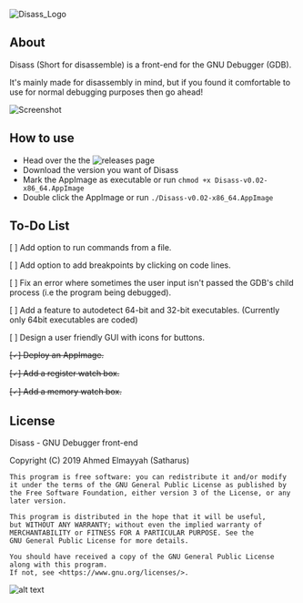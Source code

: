 ![Disass_Logo](https://github.com/Satharus/Disass/blob/master/Icons/Banner.png)


## About 
Disass (Short for disassemble) is a front-end for the GNU Debugger (GDB).

It's mainly made for disassembly in mind, but if you found it comfortable to use for normal debugging purposes then go ahead!

![Screenshot](https://github.com/Satharus/Disass/blob/master/Screenshots/v0.02.png)


## How to use
- Head over the the ![releases](https://github.com/Satharus/Disass/releases) page
- Download the version you want of Disass
- Mark the AppImage as executable or run ```chmod +x Disass-v0.02-x86_64.AppImage```
- Double click the AppImage or run ```./Disass-v0.02-x86_64.AppImage```



## To-Do List

[ ] Add option to run commands from a file.

[ ] Add option to add breakpoints by clicking on code lines.

[ ] Fix an error where sometimes the user input isn't passed the GDB's child process (i.e the program being debugged).

[ ] Add a feature to autodetect 64-bit and 32-bit executables. (Currently only 64bit executables are coded)

[ ] Design a user friendly GUI with icons for buttons.

~~[🗸] Deploy an AppImage.~~

~~[🗸] Add a register watch box.~~

~~[🗸] Add a memory watch box.~~

## License
 Disass - GNU Debugger front-end
 
   Copyright (C) 2019  Ahmed Elmayyah (Satharus)

    This program is free software: you can redistribute it and/or modify
    it under the terms of the GNU General Public License as published by
    the Free Software Foundation, either version 3 of the License, or any later version.

    This program is distributed in the hope that it will be useful,
    but WITHOUT ANY WARRANTY; without even the implied warranty of
    MERCHANTABILITY or FITNESS FOR A PARTICULAR PURPOSE. See the
    GNU General Public License for more details.

    You should have received a copy of the GNU General Public License along with this program. 
    If not, see <https://www.gnu.org/licenses/>.
    
![alt text](https://github.com/Satharus/Disass/blob/master/Icons/GPLv3LogoSmall.png)
